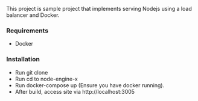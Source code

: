 This project is sample project that implements serving Nodejs using a load balancer and Docker.

### Requirements
- Docker

### Installation
- Run git clone
- Run cd to node-engine-x
- Run docker-compose up (Ensure you have docker running).
- After build, access site via http://localhost:3005

